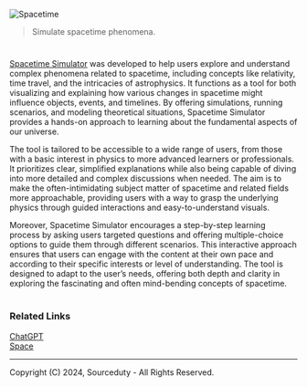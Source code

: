 ![Spacetime](https://github.com/user-attachments/assets/0b9fd087-a63c-414a-bc48-58e42be87fd8)

> Simulate spacetime phenomena.

#

[Spacetime Simulator](https://chatgpt.com/g/g-vjnBl9mMt-spacetime-simulator) was developed to help users explore and understand complex phenomena related to spacetime, including concepts like relativity, time travel, and the intricacies of astrophysics. It functions as a tool for both visualizing and explaining how various changes in spacetime might influence objects, events, and timelines. By offering simulations, running scenarios, and modeling theoretical situations, Spacetime Simulator provides a hands-on approach to learning about the fundamental aspects of our universe.

The tool is tailored to be accessible to a wide range of users, from those with a basic interest in physics to more advanced learners or professionals. It prioritizes clear, simplified explanations while also being capable of diving into more detailed and complex discussions when needed. The aim is to make the often-intimidating subject matter of spacetime and related fields more approachable, providing users with a way to grasp the underlying physics through guided interactions and easy-to-understand visuals.

Moreover, Spacetime Simulator encourages a step-by-step learning process by asking users targeted questions and offering multiple-choice options to guide them through different scenarios. This interactive approach ensures that users can engage with the content at their own pace and according to their specific interests or level of understanding. The tool is designed to adapt to the user’s needs, offering both depth and clarity in exploring the fascinating and often mind-bending concepts of spacetime.

#
### Related Links

[ChatGPT](https://github.com/sourceduty/ChatGPT)
<br>
[Space](https://github.com/sourceduty/Space)

***
Copyright (C) 2024, Sourceduty - All Rights Reserved.
